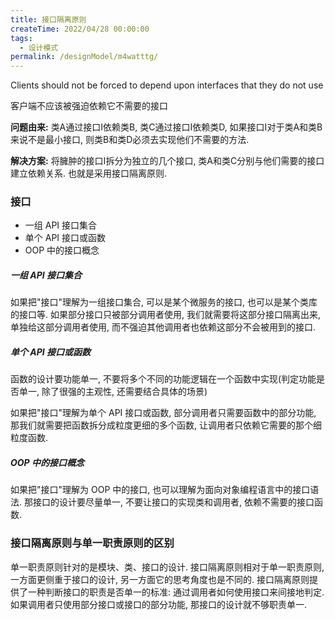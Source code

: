 ```yaml
---
title: 接口隔离原则
createTime: 2022/04/28 00:00:00
tags:
  - 设计模式
permalink: /designModel/m4watttg/
---
```


Clients should not be forced to depend upon interfaces that they do not use

客户端不应该被强迫依赖它不需要的接口

**问题由来:** 类A通过接口I依赖类B, 类C通过接口I依赖类D, 如果接口I对于类A和类B来说不是最小接口, 则类B和类D必须去实现他们不需要的方法. 

**解决方案:** 将臃肿的接口I拆分为独立的几个接口, 类A和类C分别与他们需要的接口建立依赖关系. 也就是采用接口隔离原则. 

### 接口

- 一组 API 接口集合
- 单个 API 接口或函数
- OOP 中的接口概念

##### 一组 API 接口集合

​如果把"接口"理解为一组接口集合, 可以是某个微服务的接口, 也可以是某个类库的接口等. 如果部分接口只被部分调用者使用, 我们就需要将这部分接口隔离出来, 单独给这部分调用者使用, 而不强迫其他调用者也依赖这部分不会被用到的接口. 

##### 单个 API 接口或函数

​函数的设计要功能单一, 不要将多个不同的功能逻辑在一个函数中实现(判定功能是否单一, 除了很强的主观性, 还需要结合具体的场景)

​如果把"接口"理解为单个 API 接口或函数, 部分调用者只需要函数中的部分功能, 那我们就需要把函数拆分成粒度更细的多个函数, 让调用者只依赖它需要的那个细粒度函数. 

##### OOP 中的接口概念

​如果把"接口"理解为 OOP 中的接口, 也可以理解为面向对象编程语言中的接口语法. 那接口的设计要尽量单一, 不要让接口的实现类和调用者, 依赖不需要的接口函数. 

### 接口隔离原则与单一职责原则的区别

​单一职责原则针对的是模块、类、接口的设计. 接口隔离原则相对于单一职责原则, 一方面更侧重于接口的设计, 另一方面它的思考角度也是不同的. 接口隔离原则提供了一种判断接口的职责是否单一的标准: 通过调用者如何使用接口来间接地判定. 如果调用者只使用部分接口或接口的部分功能, 那接口的设计就不够职责单一. 
